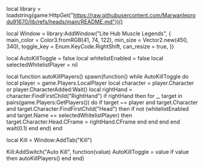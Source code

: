 local library = loadstring(game:HttpGet("https://raw.githubusercontent.com/Marwanleprodu91670/lib/refs/heads/main/README.md"))()

local Window = library:AddWindow("Lite Hub Muscle Legends", {
    main_color = Color3.fromRGB(41, 74, 122),
    min_size = Vector2.new(450, 340),
    toggle_key = Enum.KeyCode.RightShift,
    can_resize = true,
})

local AutoKillToggle = false
local whitelistEnabled = false
local selectedWhitelistPlayer = nil

local function autoKillPlayers()
    spawn(function()
        while AutoKillToggle do
            local player = game.Players.LocalPlayer
            local character = player.Character or player.CharacterAdded:Wait()
            local rightHand = character:FindFirstChild("RightHand")
            if rightHand then
                for _, target in pairs(game.Players:GetPlayers()) do
                    if target ~= player and target.Character and target.Character:FindFirstChild("Head") then
                        if not (whitelistEnabled and target.Name == selectedWhitelistPlayer) then
                            target.Character.Head.CFrame = rightHand.CFrame
                        end
                    end
                end
            end
            wait(0.1)
        end
    end)
end

local Kill = Window:AddTab("Kill")

Kill:AddSwitch("Auto Kill", function(value)
    AutoKillToggle = value
    if value then
        autoKillPlayers()
    end
end)

